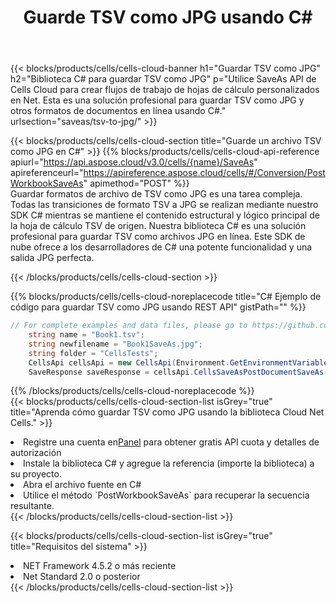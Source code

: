 ﻿---
title:  Guarde TSV como JPG usando C#
description:  Utilizando Aspose.Cells Cloud SDK para C# para guardar el archivo en formato TSV como archivo en formato JPG.
kwords: Excel, Save TSV as JPG, REST, C#
howto: How to save TSV as JPG using Aspose.Cells Cloud C# library.
---
{{< blocks/products/cells/cells-cloud-banner h1="Guardar TSV como JPG" h2="Biblioteca C# para guardar TSV como JPG" p="Utilice SaveAs API de Cells Cloud para crear flujos de trabajo de hojas de cálculo personalizados en Net. Esta es una solución profesional para guardar TSV como JPG y otros formatos de documentos en línea usando C#." urlsection="saveas/tsv-to-jpg/" >}}

{{< blocks/products/cells/cells-cloud-section title="Guarde un archivo TSV como JPG en C#" >}}
{{% blocks/products/cells/cells-cloud-api-reference apiurl="https://api.aspose.cloud/v3.0/cells/{name}/SaveAs" apireferenceurl="https://apireference.aspose.cloud/cells/#/Conversion/PostWorkbookSaveAs" apimethod="POST" %}}
<br/>
Guardar formatos de archivo de TSV como JPG es una tarea compleja. Todas las transiciones de formato TSV a JPG se realizan mediante nuestro SDK C# mientras se mantiene el contenido estructural y lógico principal de la hoja de cálculo TSV de origen. Nuestra biblioteca C# es una solución profesional para guardar TSV como archivos JPG en línea. Este SDK de nube ofrece a los desarrolladores de C# una potente funcionalidad y una salida JPG perfecta.

{{< /blocks/products/cells/cells-cloud-section >}}

{{% blocks/products/cells/cells-cloud-noreplacecode title="C# Ejemplo de código para guardar TSV como JPG usando REST API" gistPath="" %}}
  
```cs
// For complete examples and data files, please go to https://github.com/aspose-cells-cloud/aspose-cells-cloud-dotnet/
    string name = "Book1.tsv";
    string newfilename = "Book1SaveAs.jpg";
    string folder = "CellsTests";
    CellsApi cellsApi = new CellsApi(Environment.GetEnvironmentVariable("ProductClientId"), Environment.GetEnvironmentVariable("ProductClientSecret"));
    SaveResponse saveResponse = cellsApi.CellsSaveAsPostDocumentSaveAs(name, null, newfilename, null,null,folder);
```
  
{{% /blocks/products/cells/cells-cloud-noreplacecode %}}
<br/>
{{< blocks/products/cells/cells-cloud-section-list isGrey="true" title="Aprenda cómo guardar TSV como JPG usando la biblioteca Cloud Net Cells." >}}
<li> Registre una cuenta en<a href="https://dashboard.aspose.cloud/">Panel</a> para obtener gratis API cuota y detalles de autorización</li>
<li>Instale la biblioteca C# y agregue la referencia (importe la biblioteca) a su proyecto.</li>
<li>Abra el archivo fuente en C#</li>
<li>Utilice el método `PostWorkbookSaveAs` para recuperar la secuencia resultante.</li>
{{< /blocks/products/cells/cells-cloud-section-list >}}

{{< blocks/products/cells/cells-cloud-section-list isGrey="true" title="Requisitos del sistema" >}}
<li>NET Framework 4.5.2 o más reciente</li>
<li>Net Standard 2.0 o posterior</li>
{{< /blocks/products/cells/cells-cloud-section-list >}}
